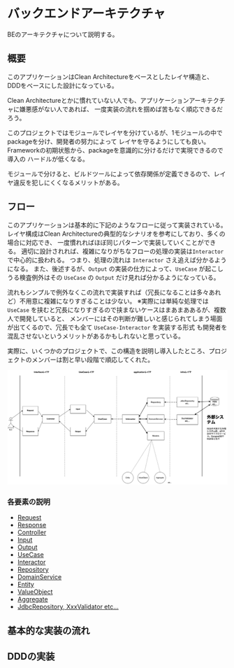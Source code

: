 # バックエンドアーキテクチャ

BEのアーキテクチャについて説明する。

## 概要

このアプリケーションはClean Architectureをベースとしたレイヤ構造と、
DDDをベースにした設計になっている。

Clean Architectureとかに慣れていない人でも、アプリケーションアーキテクチャに嫌悪感がない人であれば、
一度実装の流れを掴めば苦もなく順応できるだろう。

このプロジェクトではモジュールでレイヤを分けているが、1モジュールの中でpackageを分け、開発者の努力によって
レイヤを守るようにしても良い。Frameworkの初期状態から、packageを意識的に分けるだけで実現できるので導入の
ハードルが低くなる。

モジュールで分けると、ビルドツールによって依存関係が定義できるので、レイヤ違反を犯しにくくなるメリットがある。

## フロー

このアプリケーションは基本的に下記のようなフローに従って実装されている。
レイヤ構成はClean Architectureの典型的なシナリオを参考にしており、多くの場合に対応でき、
一度慣れればほぼ同じパターンで実装していくことができる。
適切に設計されれば、複雑になりがちなフローの処理の実装は`Interactor`で中心的に扱われる。
つまり、処理の流れは `Interactor` さえ追えば分かるようになる。
また、後述するが、`Output` の実装の仕方によって、`UseCase` が起こしうる検査例外はその `UseCase` の `Output`
だけ見れば分かるようになっている。

流れもシンプルで例外なくこの流れで実装すれば（冗長になることは多々あれど）不用意に複雑になりすぎることは少ない。
※実際には単純な処理では `UseCase` を挟むと冗長になりすぎるので挟まないケースはまあまああるが、複数人で開発していると、
メンバーにはその判断が難しいと感じられてしまう場面が出てくるので、冗長でも全て `UseCase-Interactor` を実装する形式
も開発者を混乱させないというメリットがあるかもしれないと思っている。

実際に、いくつかのプロジェクトで、この構造を説明し導入したところ、プロジェクトのメンバーは割と早い段階で順応してくれた。

![基本的なデータフロー](flow-overview.png)

### 各要素の説明

- [Request](types/Request.md)
- [Response](types/Response.md)
- [Controller](types/Controller.md)
- [Input](types/Input.md)
- [Output](types/Output.md)
- [UseCase](types/UseCase.md)
- [Interactor](types/Interactor.md)
- [Repository](types/Repository.md)
- [DomainService](types/DomainService.md)
- [Entity](types/Entity.md)
- [ValueObject](types/ValueObject.md)
- [Aggregate](types/Aggregate.md)
- [JdbcRepository, XxxValidator etc...](types/impl.md)




## 基本的な実装の流れ


## DDDの実装
